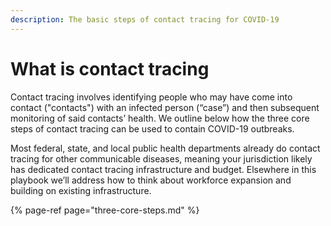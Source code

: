 ```yaml
---
description: The basic steps of contact tracing for COVID-19
---
```


# What is contact tracing

Contact tracing involves identifying people who may have come into contact \("contacts"\) with an infected person \(“case”\) and then subsequent monitoring of said contacts’ health. We outline below how the three core steps of contact tracing can be used to contain COVID-19 outbreaks.

Most federal, state, and local public health departments already do contact tracing for other communicable diseases, meaning your jurisdiction likely has dedicated contact tracing infrastructure and budget. Elsewhere in this playbook we’ll address how to think about workforce expansion and building on existing infrastructure.

{% page-ref page="three-core-steps.md" %}

